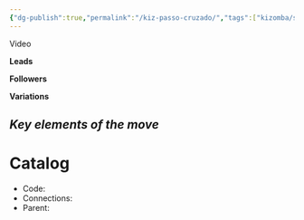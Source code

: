 ```yaml
---
{"dg-publish":true,"permalink":"/kiz-passo-cruzado/","tags":["kizomba/step","todo"],"created":"2025-04-07T14:27:15.573-04:00","updated":"2025-06-05T09:17:11.272-04:00"}
---
```



Video

**Leads**

**Followers**

**Variations**

*Key elements of the move*
- 

# Catalog

- Code: 
- Connections: 
- Parent: 